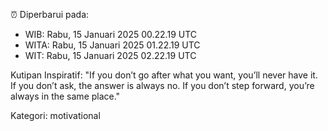 ⏰ Diperbarui pada:
- WIB: Rabu, 15 Januari 2025 00.22.19 UTC
- WITA: Rabu, 15 Januari 2025 01.22.19 UTC
- WIT: Rabu, 15 Januari 2025 02.22.19 UTC

Kutipan Inspiratif:
"If you don’t go after what you want, you’ll never have it. If you don’t ask, the answer is always no. If you don’t step forward, you’re always in the same place."


Kategori: motivational


